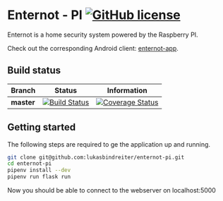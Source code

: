 # Enternot - PI [![GitHub license](http://img.shields.io/badge/license-MIT-blue.svg?style=flat-square)](https://github.com/lukasbindreiter/enternot-pi/blob/master/LICENSE)

Enternot is a home security system powered by the Raspberry PI.

Check out the corresponding Android client: [enternot-app](https://github.com/Shynixn/enternot-app).

## Build status

| Branch        | Status        | Information |
| ------------- | --------------| ------- |
| **master**        | [![Build Status](https://img.shields.io/travis/lukasbindreiter/enternot-pi/master.svg?style=flat-square)](https://travis-ci.org/lukasbindreiter/enternot-pi) | [![Coverage Status](https://img.shields.io/coveralls/lukasbindreiter/enternot-pi/master.svg?style=flat-square)](https://coveralls.io/github/lukasbindreiter/enternot-pi?branch=master) |

## Getting started
The following steps are required to ge the application up and running.
```bash
git clone git@github.com:lukasbindreiter/enternot-pi.git
cd enternot-pi
pipenv install --dev
pipenv run flask run
```

Now you should be able to connect to the webserver on localhost:5000

